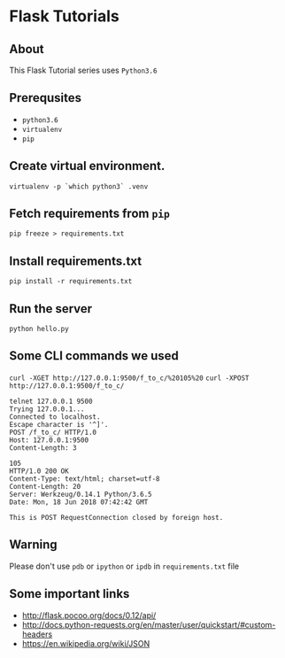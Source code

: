 # Flask Tutorials

## About

This Flask Tutorial series uses `Python3.6`

## Prerequsites
- `python3.6`
- `virtualenv`
- `pip`

## Create virtual environment.
```
virtualenv -p `which python3` .venv
```

## Fetch requirements from `pip`
`pip freeze > requirements.txt`

## Install requirements.txt
`pip install -r requirements.txt`

## Run the server
`python hello.py`


## Some CLI commands we used
`curl -XGET http://127.0.0.1:9500/f_to_c/%20105%20`
`curl -XPOST http://127.0.0.1:9500/f_to_c/`

```
telnet 127.0.0.1 9500
Trying 127.0.0.1...
Connected to localhost.
Escape character is '^]'.
POST /f_to_c/ HTTP/1.0
Host: 127.0.0.1:9500
Content-Length: 3

105
HTTP/1.0 200 OK
Content-Type: text/html; charset=utf-8
Content-Length: 20
Server: Werkzeug/0.14.1 Python/3.6.5
Date: Mon, 18 Jun 2018 07:42:42 GMT

This is POST RequestConnection closed by foreign host.
```


## Warning
Please don't use `pdb` or `ipython` or `ipdb` in `requirements.txt` file

## Some important links
- http://flask.pocoo.org/docs/0.12/api/
- http://docs.python-requests.org/en/master/user/quickstart/#custom-headers
- https://en.wikipedia.org/wiki/JSON 
